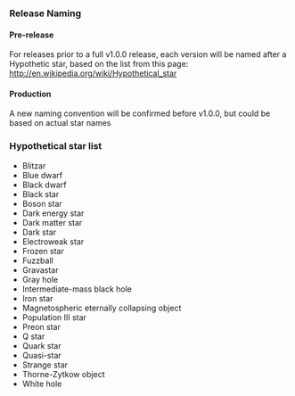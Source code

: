 ### Release Naming

#### Pre-release
For releases prior to a full v1.0.0 release, each version will be named after a Hypothetic star, based on the list from this page: http://en.wikipedia.org/wiki/Hypothetical_star

#### Production
A new naming convention will be confirmed before v1.0.0, but could be based on actual star names 

### Hypothetical star list
- Blitzar
- Blue dwarf
- Black dwarf
- Black star
- Boson star
- Dark energy star
- Dark matter star
- Dark star
- Electroweak star
- Frozen star
- Fuzzball
- Gravastar
- Gray hole
- Intermediate-mass black hole
- Iron star
- Magnetospheric eternally collapsing object
- Population III star
- Preon star
- Q star
- Quark star
- Quasi-star
- Strange star
- Thorne-Zytkow object
- White hole
